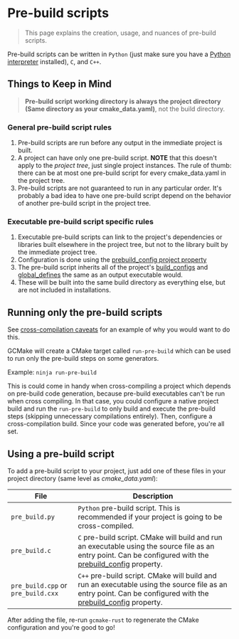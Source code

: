 # Pre-build scripts

> This page explains the creation, usage, and nuances of pre-build scripts.

Pre-build scripts can be written in `Python` (just make sure you have a
[Python interpreter](https://www.python.org/downloads/) installed), `C`, and `C++`.

## Things to Keep in Mind

> **Pre-build script working directory is always the project directory**
> **(Same directory as your cmake_data.yaml)**, not the build directory.

### General pre-build script rules

1. Pre-build scripts are run before any output in the immediate project is built.
2. A project can have only one pre-build script. **NOTE** that this doesn't apply to the *project tree*,
  just single project instances. The rule of thumb: there can be at most one pre-build script for every
  cmake_data.yaml in the project tree.
3. Pre-build scripts are not guaranteed to run in any particular order. It's probably a bad idea to have
  one pre-build script depend on the behavior of another pre-build script in the project tree.

### Executable pre-build script specific rules

1. Executable pre-build scripts can link to the project's dependencies or libraries built elsewhere in the
  project tree, but not to the library built by the immediate project tree.
2. Configuration is done using the
  [prebuild_config project property](cmake_data_config/properties/properties_list.md#prebuild_config)
3. The pre-build script inherits all of the project's
  [build_configs](cmake_data_config/properties/properties_list.md#build_configs) and
  [global_defines](cmake_data_config/properties/properties_list.md#global_defines) the same as an output
  executable would.
4. These will be built into the same build directory as everything else, but are not included in installations.

## Running only the pre-build scripts

See [cross-compilation caveats](cross_compilation.md#caveats) for an example of why you would want to do this.

GCMake will create a CMake target called `run-pre-build` which can be used to run only the pre-build
steps on some generators.

Example: `ninja run-pre-build`

This is could come in handy when cross-compiling a project which depends
on pre-build code generation, because pre-build executables can't be run when cross compiling.
In that case, you could configure a native project build and run the `run-pre-build` to only build
and execute the pre-build steps (skipping unnecessary compilations entirely). Then, configure a
cross-compilation build. Since your code was generated before, you're all set.

## Using a pre-build script

To add a pre-build script to your project, just add one of these files in your project directory (same
level as *cmake_data.yaml*):

| File | Description |
| ---- | ----------- |
| `pre_build.py` | `Python` pre-build script. This is recommended if your project is going to be cross-compiled. |
| `pre_build.c` | `C` pre-build script. CMake will build and run an executable using the source file as an entry point. Can be configured with the [prebuild_config](cmake_data_config/properties/properties_list.md#prebuild_config) property. |
| `pre_build.cpp` or `pre_build.cxx` | `C++` pre-build script. CMake will build and run an executable using the source file as an entry point. Can be configured with the [prebuild_config](cmake_data_config/properties/properties_list.md#prebuild_config) property. |

After adding the file, re-run `gcmake-rust` to regenerate the CMake configuration and you're good to go!
